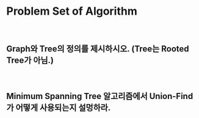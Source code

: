 # Problem Set of Algorithm

<br>

## Graph와 Tree의 정의를 제시하시오. (Tree는 Rooted Tree가 아님.)

<br>

## Minimum Spanning Tree 알고리즘에서 Union-Find가 어떻게 사용되는지 설멍하라.

<br>